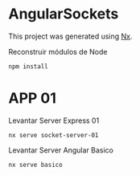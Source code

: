 

# AngularSockets

This project was generated using [Nx](https://nx.dev).

Reconstruir módulos de Node
```
npm install
```

# APP 01

Levantar Server Express 01
```
nx serve socket-server-01
```

Levantar Server Angular Basico
```
nx serve basico
```

